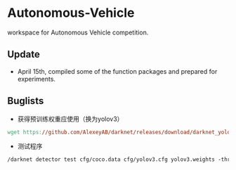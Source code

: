 # Autonomous-Vehicle
workspace for Autonomous Vehicle competition.

## Update
* April 15th, compiled some of the function packages and prepared for experiments.

## Buglists
* 获得预训练权重应使用（换为yolov3）
```makefile
wget https://github.com/AlexeyAB/darknet/releases/download/darknet_yolo_v3_optimal/yolov3.weights
```
* 测试程序
```makefile
/darknet detector test cfg/coco.data cfg/yolov3.cfg yolov3.weights -thresh 0.25 ./data/dog.jpg
```
